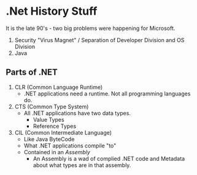 # .Net History Stuff

It is the late 90's - two big problems were happening for Microsoft.

1. Security "Virus Magnet" / Separation of Developer Division and OS Division
2. Java

## Parts of .NET

1. CLR (Common Language Runtime)
    - .NET applications need a runtime. Not all programming languages do.
2. CTS (Common Type System)
    - All .NET applications have two data types.
        - Value Types
        - Reference Types
3. CIL (Common Intermediate Language)
    - Like Java ByteCode
    - What .NET applications compile "to"
    - Contained in an *Assembly*
        - An Assembly is a wad of complied .NET code and Metadata about what types are in that assembly.
